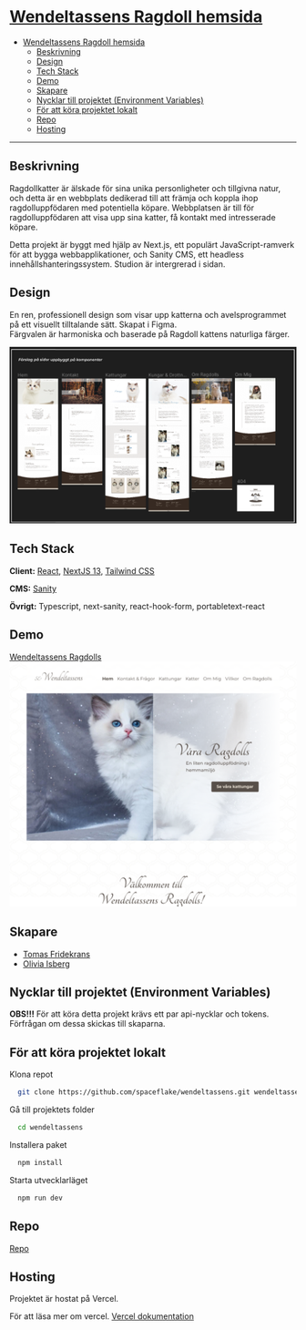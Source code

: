 # [Wendeltassens Ragdoll hemsida](#wendeltassens-ragdoll-hemsida)

- [Wendeltassens Ragdoll hemsida](#wendeltassens-ragdoll-hemsida)
  - [Beskrivning](#beskrivning)
  - [Design](#design)
  - [Tech Stack](#tech-stack)
  - [Demo](#demo)
  - [Skapare](#skapare)
  - [Nycklar till projektet (Environment Variables)](#nycklar-till-projektet-environment-variables)
  - [För att köra projektet lokalt](#för-att-köra-projektet-lokalt)
  - [Repo](#repo)
  - [Hosting](#hosting)

---

## Beskrivning

Ragdollkatter är älskade för sina unika personligheter och tillgivna natur, och detta är en webbplats dedikerad till att främja och koppla ihop ragdolluppfödaren med potentiella köpare. Webbplatsen är till för ragdolluppfödaren att visa upp sina katter, få kontakt med intresserade köpare.

Detta projekt är byggt med hjälp av Next.js, ett populärt JavaScript-ramverk för att bygga webbapplikationer, och Sanity CMS, ett headless innehållshanteringssystem.
Studion är intergrerad i sidan.

## Design

En ren, professionell design som visar upp katterna och avelsprogrammet på ett visuellt tilltalande sätt.
Skapat i Figma.  
Färgvalen är harmoniska och baserade på Ragdoll kattens naturliga färger.

![design](./public/design-preview.png)

## Tech Stack

**Client:** [React](https://reactjs.org/), [NextJS 13](https://beta.nextjs.org/docs), [Tailwind CSS](https://tailwindcss.com/)

**CMS:** [Sanity](https://www.sanity.io/)

**Övrigt:** Typescript, next-sanity, react-hook-form, portabletext-react

## Demo

[Wendeltassens Ragdolls](https://wendeltassen.vercel.app)
![image info](./public/site-img-preview.png)

## Skapare

- [Tomas Fridekrans](https://www.github.com/spaceflake)
- [Olivia Isberg](https://github.com/OliviaIsberg)

## Nycklar till projektet (Environment Variables)

**OBS!!!** För att köra detta projekt krävs ett par api-nycklar och tokens.
Förfrågan om dessa skickas till skaparna.

## För att köra projektet lokalt

Klona repot

```bash
  git clone https://github.com/spaceflake/wendeltassens.git wendeltassens
```

Gå till projektets folder

```bash
  cd wendeltassens
```

Installera paket

```bash
  npm install
```

Starta utvecklarläget

```bash
  npm run dev
```

## Repo

[Repo](https://github.com/spaceflake/wendeltassens)

## Hosting

Projektet är hostat på Vercel.

För att läsa mer om vercel.
[Vercel dokumentation](https://vercel.com/docs)
